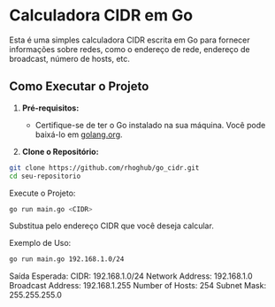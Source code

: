 # Calculadora CIDR em Go

Esta é uma simples calculadora CIDR escrita em Go para fornecer informações sobre redes, como o endereço de rede, endereço de broadcast, número de hosts, etc.

## Como Executar o Projeto

1. **Pré-requisitos:**
   - Certifique-se de ter o Go instalado na sua máquina. Você pode baixá-lo em [golang.org](https://golang.org/dl/).

2. **Clone o Repositório:**
```bash
git clone https://github.com/rhoghub/go_cidr.git
cd seu-repositorio
```

Execute o Projeto:
```bash
go run main.go <CIDR>
```
Substitua <CIDR> pelo endereço CIDR que você deseja calcular.

Exemplo de Uso:
```bash
go run main.go 192.168.1.0/24
```

Saída Esperada:
CIDR: 192.168.1.0/24
Network Address: 192.168.1.0
Broadcast Address: 192.168.1.255
Number of Hosts: 254
Subnet Mask: 255.255.255.0



